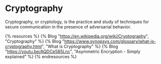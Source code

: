 # Cryptography

Cryptography, or cryptology, is the practice and study of techniques for secure communication in the presence of adversarial behavior. 

{% resources %}
  {% Blog "https://en.wikipedia.org/wiki/Cryptography", "Cryptography" %}
  {% Blog "https://www.synopsys.com/glossary/what-is-cryptography.html", "What is Cryptography" %}
  {% Blog "https://youtu.be/AQDCe585Lnc", "Asymmetric Encryption - Simply explained" %}
{% endresources %}

